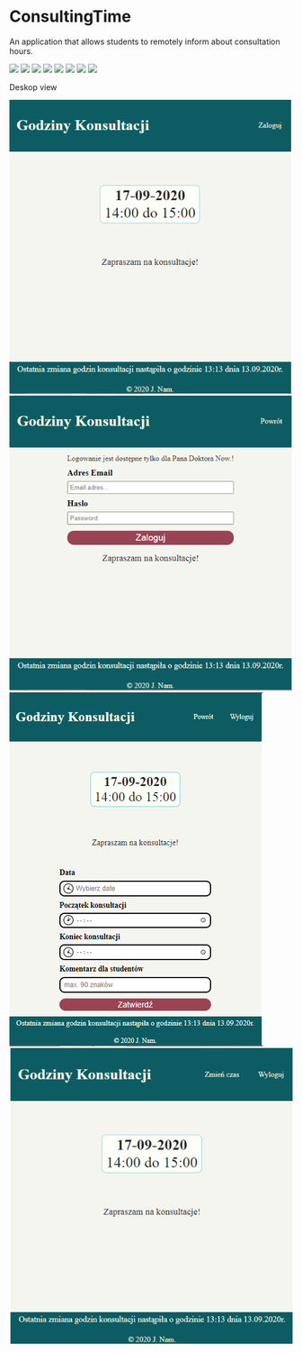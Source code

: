 # ConsultingTime
An application that allows students to remotely inform about consultation hours.

<img src='https://img.shields.io/static/v1.svg?label=&message=Javascript&color=EFD81D'> <img src='https://img.shields.io/static/v1.svg?label=&message=CSS&color=0E70B7'> 
<img src='https://img.shields.io/static/v1.svg?label=&message=npm&color=C23435'> <img src='https://img.shields.io/static/v1.svg?label=&message=Firebase&color=F7A00E'> <img src='https://img.shields.io/static/v1.svg?label=&message=Git&color=E14C2F'>  <img src='https://img.shields.io/static/v1.svg?label=&message=GitHub&color=323131'> <img src='https://img.shields.io/static/v1.svg?label=&message=gulp&color=CF4D4D'>  <img src='https://img.shields.io/static/v1.svg?label=&message=gimp&color=575141'>

Deskop view

<img src="images/deskop/deskop-1-logout.png"> <img src="images/deskop/auth-view.png"> <img src="images/deskop/change-time.PNG"> <img src="images/deskop/deskop-1-logged.png"> 
